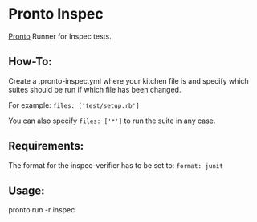 Pronto Inspec
=============
[Pronto](https://github.com/prontolabs/pronto) Runner for Inspec tests.

How-To:
-------

Create a .pronto-inspec.yml where your kitchen file is and specify which suites should be run if which file has been changed.


For example: `files: ['test/setup.rb']`


You can also specify `files: ['*']` to run the suite in any case.

Requirements:
-------------

The format for the inspec-verifier has to be set to:
`format: junit`

Usage:
------

pronto run -r inspec
